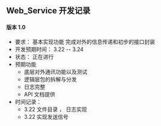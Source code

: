 ## Web_Service 开发记录

#### 版本 1.0

- 要求： 基本实现功能 完成对外的信息传递和初步的接口封装
- 开发预期时间： 3.22 -- 3.24
- 状态： 正在进行
- 预期功能
  - 底层对外通讯功能以及测试
  - 逻辑层包的拆解与分发
  - 日志完整
  - API 文档提供
- 时间记录：
  - 3.22 文件目录 ， 日志实现
  - 3.22 实现发送信号
